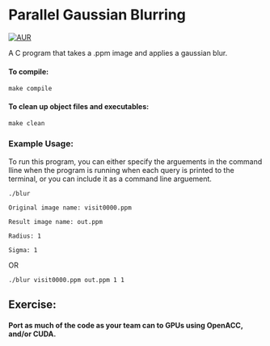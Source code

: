 # Parallel Gaussian Blurring
[![AUR](https://img.shields.io/aur/license/yaourt.svg)](https://github.com/estradjm/Parallel-Gaussian-Blurring/blob/master/LICENSE.md) 


A C program that takes a .ppm image and applies a gaussian blur.

#### To compile:
`make compile`

#### To clean up object files and executables:
`make clean`



### Example Usage:

To run this program, you can either specify the arguements in the command lline when the program is running when each query is printed to the terminal, or you can include it as a command line arguement.

`./blur`

`Original image name: visit0000.ppm`

`Result image name: out.ppm`

`Radius: 1`

`Sigma: 1`

OR 

`./blur visit0000.ppm out.ppm 1 1`

## Exercise:
#### Port as much of the code as your team can to GPUs using OpenACC, and/or CUDA.
